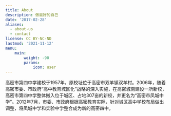 ```yaml
---
title: About
description: 做最好的自己
date: '2017-02-28'
aliases:
  - about-us
  - contact
license: CC BY-NC-ND
lastmod: '2021-11-12'
menu:
    main: 
        weight: -90
        params:
            icon: user
---
```


高密市第四中学建校于1957年，原校址位于高密市双羊镇双羊村。2006年，随着高密市委、市政府“高中教育城区化”战略的深入实施，在高密城南建设一所新校，高密市第四中学整体搬入位于城区、占地307亩的新校，并更名为“高密市凤城中学”。2012年7月，市委、市政府根据高密教育实际，针对城区高中学校布局做出调整，将凤城中学和实验中学整合成为新的高密四中。
